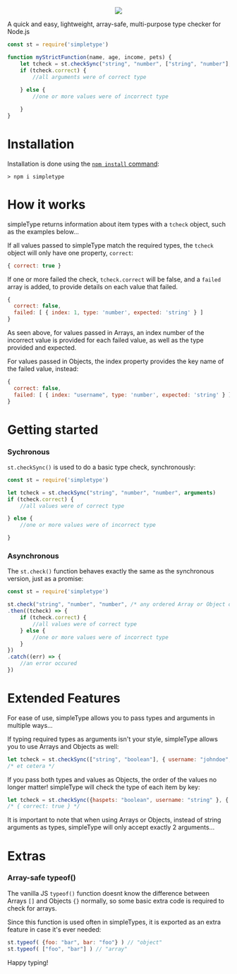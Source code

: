 <p align="center">
  <img src="https://ffpublishing.org/resources/img/simpletype/st-gitbanner.png?">
</p>

A quick and easy, lightweight, array-safe, multi-purpose type checker for Node.js

```js
const st = require('simpletype')

function myStrictFunction(name, age, income, pets) {
    let tcheck = st.checkSync("string", "number", ["string", "number"], "array", arguments)
    if (tcheck.correct) {
        //all arguments were of correct type
        
    } else {
        //one or more values were of incorrect type

    }
}
```

# Installation
Installation is done using the
[`npm install` command](https://docs.npmjs.com/getting-started/installing-npm-packages-locally):

```console
> npm i simpletype
```

# How it works 
simpleType returns information about item types with a ```tcheck``` object, such as the examples below...

If all values passed to simpleType match the required types, the ```tcheck``` object will only have one property, ```correct```:
```js
{ correct: true }
```

If one or more failed the check, ```tcheck.correct``` will be false, and a  ```failed``` array is added, to provide details on each value that failed.
```js
{
  correct: false,
  failed: [ { index: 1, type: 'number', expected: 'string' } ]
}
```
As seen above, for values passed in Arrays, an index number of the incorrect value is provided for each failed value, as well as the type provided and expected.

For values passed in Objects, the index property provides the key name of the failed value, instead:
```js
{
  correct: false,
  failed: [ { index: "username", type: 'number', expected: 'string' } ]
}
```

# Getting started
### Sychronous
```st.checkSync()``` is used to do a basic type check, synchronously:

```js
const st = require('simpletype')

let tcheck = st.checkSync("string", "number", "number", arguments)
if (tcheck.correct) {
    //all values were of correct type

} else {
    //one or more values were of incorrect type

}

```
### Asynchronous
The ```st.check()``` function behaves exactly the same as the synchronous version, just as a promise:

```js
const st = require('simpletype')

st.check("string", "number", "number", /* any ordered Array or Object of values to check */)
.then((tcheck) => {
    if (tcheck.correct) {
        //all values were of correct type
    } else {
        //one or more values were of incorrect type
    }
})
.catch((err) => {
    //an error occured
})

```

# Extended Features

For ease of use, simpleType allows you to pass types and arguments in multiple ways... 

If typing required types as arguments isn't your style, simpleType allows you to use Arrays and Objects as well:

```js
let tcheck = st.checkSync(["string", "boolean"], { username: "johndoe", haspets: true })
/* et cetera */

```

If you pass both types and values as Objects, the order of the values no longer matter! simpleType will check the type of each item by key:

```js
let tcheck = st.checkSync({haspets: "boolean", username: "string" }, { username: "johndoe", haspets: true })
/* { correct: true } */

```

It is important to note that when using Arrays or Objects, instead of string arguments as types, simpleType will only accept exactly 2 arguments...


# Extras
### Array-safe typeof()

The vanilla JS ```typeof()``` function doesnt know the difference between Arrays ```[]``` and Objects ```{}``` normally, so some basic extra code is required to check for arrays. 

Since this function is used often in simpleTypes, it is exported as an extra feature in case it's ever needed:
```js
st.typeof( {foo: "bar", bar: "foo"} ) // "object"
st.typeof( ["foo", "bar"] ) // "array"
```

Happy typing! 

